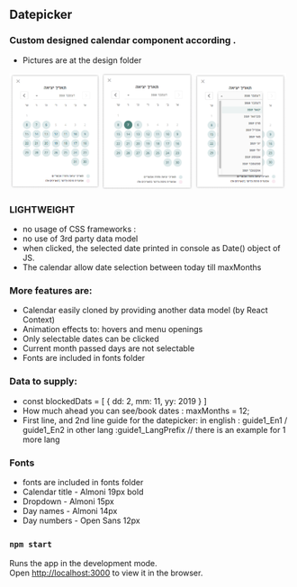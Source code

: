 ## Datepicker

### Custom designed calendar component according .
* Pictures are at the design folder
<div style="display: inline;">
<img width="32%" src="./design/datepicker.png" />
<img width="32%" src="./design/hover-selected.png" />
<img width="32%" src="./design/dropdown.png" />
</div>

### LIGHTWEIGHT
* no usage of CSS frameworks : 
* no use of 3rd party data model
* when clicked, the selected date printed in console as Date() object of JS.
* The calendar allow date selection between today till maxMonths


### More features are:
* Calendar easily cloned by providing another data model (by React Context)
* Animation effects to: hovers and menu openings 
* Only selectable dates can be clicked 
* Current month passed days are not selectable
* Fonts are included in fonts folder

### Data to supply: 
* const blockedDats = [
      { dd: 2, mm: 11, yy: 2019 }
      ]
* How much ahead you can see/book dates : maxMonths = 12;
* First line, and 2nd line guide for the datepicker: 
  in english : guide1_En1  / guide1_En2
  in other lang :guide1_LangPrefix  // there is an example for 1 more lang

### Fonts
* fonts are included in fonts folder
* Calendar title - Almoni 19px bold
* Dropdown - Almoni 15px
* Day names - Almoni 14px
* Day numbers - Open Sans 12px


### `npm start`
Runs the app in the development mode.<br>
Open [http://localhost:3000](http://localhost:3000) to view it in the browser.
